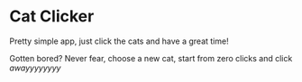 # Cat Clicker

Pretty simple app, just click the cats and have a great time!

Gotten bored? Never fear, choose a new cat, start from zero clicks and click *awayyyyyyyy*
